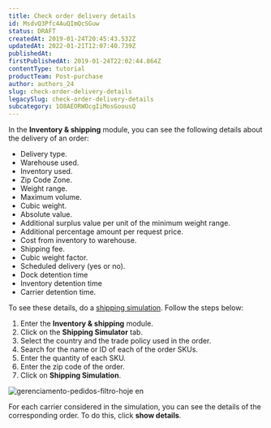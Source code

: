 ```yaml
---
title: Check order delivery details
id: MsdvQ3Pfc4AuQImQcSGuw
status: DRAFT
createdAt: 2019-01-24T20:45:43.532Z
updatedAt: 2022-01-21T12:07:40.739Z
publishedAt: 
firstPublishedAt: 2019-01-24T22:02:44.864Z
contentType: tutorial
productTeam: Post-purchase
author: authors_24
slug: check-order-delivery-details
legacySlug: check-order-delivery-details
subcategory: 1O8AEORWOcgIiMosGoousQ
---
```


In the __Inventory & shipping__ module, you can see the following details about the delivery of an order:

- Delivery type.
- Warehouse used.
- Inventory used.
- Zip Code Zone.
- Weight range.
- Maximum volume.
- Cubic weight.
- Absolute value.
- Additional surplus value per unit of the minimum weight range.
- Additional percentage amount per request price.
- Cost from inventory to warehouse.
- Shipping fee.
- Cubic weight factor.
- Scheduled delivery (yes or no).
- Dock detention time
- Inventory detention time
- Carrier detention time.

To see these details, do a [shipping simulation](/en/tutorial/freight-simulation). Follow the steps below:

1. Enter the __Inventory & shipping__ module.
2. Click on the __Shipping Simulator__ tab.
3. Select the country and the trade policy used in the order.
4. Search for the name or ID of each of the order SKUs.
5. Enter the quantity of each SKU.
6. Enter the zip code of the order.
7. Click on __Shipping Simulation__.

![gerenciamento-pedidos-filtro-hoje en](//images.ctfassets.net/alneenqid6w5/9qtBlqEOicqQMqqGmuOWU/86e3bb19ce13e8880561f715f1d4b0d8/simular-frete_en.png)

For each carrier considered in the simulation, you can see the details of the corresponding order. To do this, click __show details__. 

